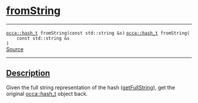 
<h1 id="from-string">
 <a href="#/api/hash_t/fromString" class="anchor">
   <span>fromString</span>
  </a>
</h1>

<div class="signature">

<hr>

  <div class="definition-container">
    <div class="definition">
      <code class="desktop-only"><a href="#/api/hash_t/">occa::hash&#95;t</a> fromString(<span class="token keyword">const</span> <span class="token keyword">std::string</span> &amp;s)</code>
      <code class="mobile-only"><a href="#/api/hash_t/">occa::hash&#95;t</a> fromString(
    <span class="token keyword">const</span> <span class="token keyword">std::string</span> &amp;s
)</code>
      <div class="flex-spacing"></div>
      <a href="https://github.com/libocca/occa/blob/06c83625/include/occa/utils/hash.hpp#L161" target="_blank">Source</a>
    </div>
    
  </div>

  <hr>
</div>


<h2 id="description">
 <a href="#/api/hash_t/fromString?id=description" class="anchor">
   <span>Description</span>
  </a>
</h2>

Given the full string representation of the hash ([getFullString](/api/hash_t/getFullString)),
get the original [occa::hash_t](/api/hash_t/) object back.
